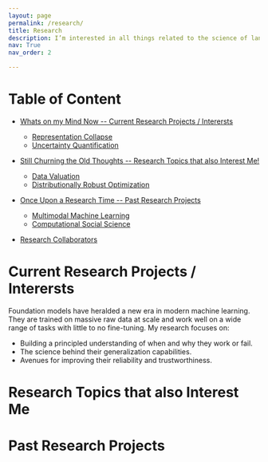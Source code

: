 ```yaml
---
layout: page
permalink: /research/
title: Research
description: I’m interested in all things related to the science of language models! Below is a brief description on what I am working on and what interests me.
nav: True
nav_order: 2

---
```


# Table of Content

- [Whats on my Mind Now -- Current Research Projects / Interersts]()
    - [Representation Collapse]()
    - [Uncertainty Quantification]()

- [Still Churning the Old Thoughts -- Research Topics that also Interest Me!]()
    - [Data Valuation]()
    - [Distributionally Robust Optimization]()

- [Once Upon a Research Time -- Past Research Projects]()
    - [Multimodal Machine Learning]()
    - [Computational Social Science]()

- [Research Collaborators]()


# Current Research Projects / Interersts 

Foundation models have heralded a new era in modern machine learning. They are trained on massive raw data at scale and work well on a wide range of tasks with little to no fine-tuning. My research focuses on: 
- Building a principled understanding of when and why they work or fail.
- The science behind their generalization capabilities.
- Avenues for improving their reliability and trustworthiness.

# Research Topics that also Interest Me

# Past Research Projects
